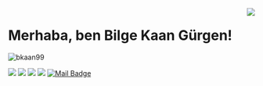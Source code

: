<img align='right' src="https://github-readme-stats.vercel.app/api?username=cobanov&show_icons=true">

# Merhaba, ben Bilge Kaan Gürgen! 
<p align="left"> <img src="https://komarev.com/ghpvc/?username=bkaan99" alt="bkaan99" /> </p>


[![](https://img.shields.io/github/followers/bkaan99?style=social)](https://www.github.com/bkaan99)
[![](https://img.shields.io/badge/linkedin-%230077B5.svg?&style=for-the-badge&logo=linkedin&logoColor=white)](https://www.linkedin.com/in/bilgekaangurgen)
[![](https://img.shields.io/badge/medium-%2312100E.svg?&style=for-the-badge&logo=medium&logoColor=white)](https://bilgekagangurgen.medium.com/)
[![](https://img.shields.io/badge/instagram-%23E4405F.svg?&style=for-the-badge&logo=instagram&logoColor=white)](https://instagram.com/bkaan99)
[![Mail Badge](https://img.shields.io/badge/mertcobanov@gmail.com-c14438?style=for-the-badge&logo=Gmail&logoColor=white&link=mailto:bilgekagan99@gmail.com)](mailto:bilgekagan99@gmail.com)
